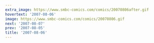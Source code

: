 ```yaml
---
extra_image: https://www.smbc-comics.com/comics/20070806after.gif
hovertext: '2007-08-06'
image: https://www.smbc-comics.com/comics/20070806.gif
next: '2007-08-07'
prev: '2007-08-05'
title: '2007-08-06'
---
```

